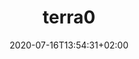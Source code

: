 ---
title: "terra0"
date: 2020-07-16T13:54:31+02:00
authors: ["Paul Seidler", "Max Hampshire", "Paul Kolling"]
year: 2020
aspect: "cycles"
link: "https://terra0.org/"
medium: "project"
notReferenced: true
---